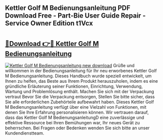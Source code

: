 ## Kettler Golf M Bedienungsanleitung PDF Download Free - Part-Bie User Guide Repair - Service Owner Edition t1Vcx

# <h2><a href="http://df0mdd.blite.top/?on=Kettler+Golf+M+Bedienungsanleitung">🔗Download 👉🔴 Kettler Golf M Bedienungsanleitung</a></h2>

[![Kettler Golf M Bedienungsanleitung new download](https://i.imgur.com/lujVjoI.png)](http://df0mdd.blite.top/?on=Kettler+Golf+M+Bedienungsanleitung)
Grüße und willkommen in der Bedienungsanleitung für Ihr neu erworbenes Kettler Golf M Bedienungsanleitung. Dieses Handbuch wurde speziell entwickelt, um Ihnen zu helfen, das Beste aus Ihrem Produkt herauszuholen, indem es eine gründliche Erläuterung seiner Funktionen, Einrichtung, Verwendung, Wartung und Problemlösung enthält. Machen Sie sich mit der Verpackung vertraut Bevor Sie die Verpackung entsorgen, Stellen Sie bitte sicher, dass Sie alle erforderlichen Zubehörteile aufbewahrt haben. Dieses Kettler Golf M Bedienungsanleitung verfügt über eine Vielzahl von Funktionen, mit denen Sie Ihre Erfahrung personalisieren können. Wir vertrauen darauf, dass das Kettler Golf M BedienungsanleitungD eine zuverlässige und effektive Ressource bei Ihren Bemühungen war, Ihr neues Gerät zu beherrschen. Bei Fragen oder Bedenken wenden Sie sich bitte an unser Kundendienstteam.
